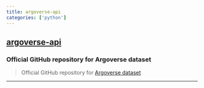 ```yaml
---
title: argoverse-api
categories: ['python']
---
```

## [argoverse-api](https://github.com/argoverse/argoverse-api)

### Official GitHub repository for Argoverse dataset


> Official GitHub repository for [Argoverse dataset](https://www.argoverse.org)

---
